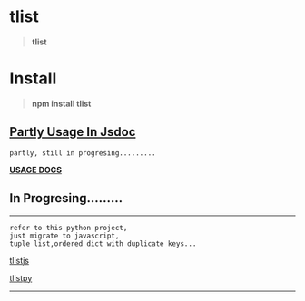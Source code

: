 # tlist
>__tlist__

# Install

>__npm install tlist__


## [Partly Usage In Jsdoc](https://navegador5.github.io/tlistjs/global.html#)

    partly, still in progresing.........

**[USAGE DOCS](https://navegador5.github.io/tlistjs/global.html#)**


## In Progresing.........
-------------------------------------------------------
  
    refer to this python project,
    just migrate to javascript,
    tuple list,ordered dict with duplicate keys...

[tlistjs](https://github.com/navegador5/tlistjs)

[tlistpy](https://github.com/ihgazni2/tlist)

----------------------------------------------




